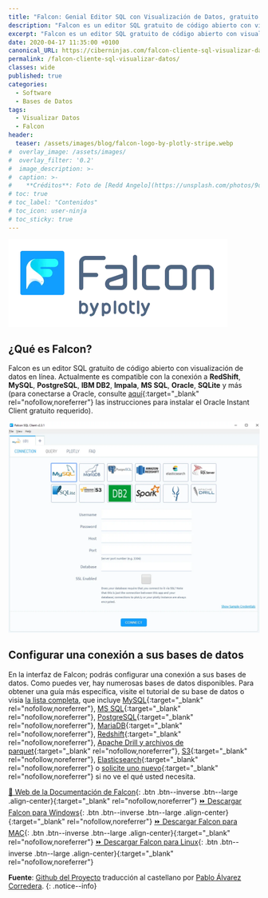 ```yaml
---
title: "Falcon: Genial Editor SQL con Visualización de Datos, gratuito y de código abierto"
description: "Falcon es un editor SQL gratuito de código abierto con visualización de datos en línea. Actualmente es compatible con la conexión a RedShift, MySQL, PostgreSQL, IBM DB2, Impala, MS SQL, Oracle, SQLite y más"
excerpt: "Falcon es un editor SQL gratuito de código abierto con visualización de datos en línea. Actualmente es compatible con la conexión a RedShift, MySQL, PostgreSQL, IBM DB2, Impala, MS SQL, Oracle, SQLite y más"
date: 2020-04-17 11:35:00 +0100
canonical_URL: https://ciberninjas.com/falcon-cliente-sql-visualizar-datos/
permalink: /falcon-cliente-sql-visualizar-datos/
classes: wide
published: true
categories:
  - Software
  - Bases de Datos
tags:
  - Visualizar Datos
  - Falcon
header:
  teaser: /assets/images/blog/falcon-logo-by-plotly-stripe.webp
#  overlay_image: /assets/images/
#  overlay_filter: '0.2'
#  image_description: >-
#  caption: >-
#    **Créditos**: Foto de [Redd Angelo](https://unsplash.com/photos/9o8YdYGTT64) en [Unsplash](https://unsplash.com/@reddangelo)
# toc: true
# toc_label: "Contenidos"
# toc_icon: user-ninja
# toc_sticky: true
---
```


![Falcon: Genial Editor SQL con Visualización de Datos, gratuito y código abierto](/assets/images/blog/falcon-logo-by-plotly-stripe.webp "Falcon: Genial Editor SQL con Visualización de Datos, gratuito y código abierto")

## **¿Qué es Falcon?**

Falcon es un editor SQL gratuito de código abierto con visualización de datos en línea. Actualmente es compatible con la conexión a **RedShift**, **MySQL**, **PostgreSQL**, **IBM DB2**, **Impala**, **MS SQL**, **Oracle**, **SQLite** y más (para conectarse a Oracle, consulte [aquí](https://github.com/plotly/falcon-sql-client/blob/master/ORACLE.md){:target="_blank" rel="nofollow,noreferrer"} las instrucciones para instalar el Oracle Instant Client gratuito requerido).

![](../assets/images/blog/falcon-1.webp)

## **Configurar una conexión a sus bases de datos**

En la interfaz de Falcon; podrás configurar una conexión a sus bases de datos. Como puedes ver, hay numerosas bases de datos disponibles. Para obtener una guía más específica, visite el tutorial de su base de datos o visia [la lista completa](https://help.plot.ly/database-connectors/), que incluye [MySQL](https://help.plot.ly/database-connectors/mysql/){:target="_blank" rel="nofollow,noreferrer"}, [MS SQL](https://help.plot.ly/database-connectors/mssql/){:target="_blank" rel="nofollow,noreferrer"}, [PostgreSQL](https://help.plot.ly/database-connectors/postgres/){:target="_blank" rel="nofollow,noreferrer"}, [MariaDB](https://help.plot.ly/database-connectors/mariadb/){:target="_blank" rel="nofollow,noreferrer"}, [Redshift](https://help.plot.ly/database-connectors/redshift/){:target="_blank" rel="nofollow,noreferrer"}, [Apache Drill y archivos de parquet](https://help.plot.ly/database-connectors/apache-drill/){:target="_blank" rel="nofollow,noreferrer"}, [S3](https://help.plot.ly/database-connectors/s3/){:target="_blank" rel="nofollow,noreferrer"}, [Elasticsearch](https://help.plot.ly/database-connectors/elasticsearch/){:target="_blank" rel="nofollow,noreferrer"} o [solicite uno nuevo](https://plotly.typeform.com/to/KUiCSl){:target="_blank" rel="nofollow,noreferrer"} si no ve el qué usted necesita.

[📄 Web de la Documentación de Falcon](https://plotly.com/chart-studio-help/database-connectors/personal-login/ "Documentación Oficial de Falcon"){: .btn .btn--inverse .btn--large .align-center}{:target="_blank" rel="nofollow,noreferrer"}
[⏩ Descargar Falcon para Windows](https://github.com/plotly/falcon/releases/download/v4.1.0/win-falcon-v4.1.0.zip "Descargar el Cliente SQL de Falcon para Windows"){: .btn .btn--inverse .btn--large .align-center}{:target="_blank" rel="nofollow,noreferrer"}
[⏩ Descargar Falcon para MAC](https://github.com/plotly/falcon/releases/download/v4.1.0/mac-falcon-v4.1.0.zip "Descargar el Cliente SQL de Falcon para MAC"){: .btn .btn--inverse .btn--large .align-center}{:target="_blank" rel="nofollow,noreferrer"}
[⏩ Descargar Falcon para Linux](https://github.com/plotly/falcon/releases "Descargar el Cliente SQL de Falcon para Linux"){: .btn .btn--inverse .btn--large .align-center}{:target="_blank" rel="nofollow,noreferrer"}

**Fuente**\: [Github del Proyecto](https://github.com/plotly/falcon "Página del código fuente del proyecto del cliente SQL Falcon en Github") traducci&oacute;n al castellano por [Pablo &Aacute;lvarez Corredera](https://kutt.it/ciberninjast).
{: .notice--info}
